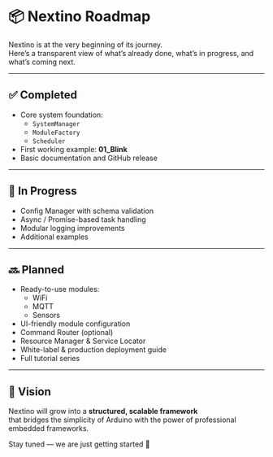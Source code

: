 # 📦 Nextino Roadmap

Nextino is at the very beginning of its journey.  
Here’s a transparent view of what’s already done, what’s in progress, and what’s coming next.  

---

## ✅ Completed

- Core system foundation:
  - `SystemManager`
  - `ModuleFactory`
  - `Scheduler`
- First working example: **01_Blink**
- Basic documentation and GitHub release

---

## 🚧 In Progress

- Config Manager with schema validation
- Async / Promise-based task handling
- Modular logging improvements
- Additional examples

---

## 🔜 Planned

- Ready-to-use modules:
  - WiFi
  - MQTT
  - Sensors
- UI-friendly module configuration
- Command Router (optional)
- Resource Manager & Service Locator
- White-label & production deployment guide
- Full tutorial series

---

## 🎯 Vision

Nextino will grow into a **structured, scalable framework**  
that bridges the simplicity of Arduino with the power of professional embedded frameworks.

Stay tuned — we are just getting started 🚀

